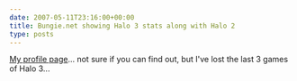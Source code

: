 ```yaml
---
date: 2007-05-11T23:16:00+00:00
title: Bungie.net showing Halo 3 stats along with Halo 2
type: posts
---
```

[My profile page](http://www.bungie.net/Account/profile.aspx?uid=2379002)... not sure if you can find out, but I've lost the last 3 games of Halo 3...
